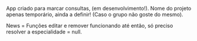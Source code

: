 App criado para marcar consultas, (em desenvolvimento!).
Nome do projeto apenas temporário, ainda a definir! (Caso o grupo não goste do mesmo).



News = Funções editar e remover funcionando até então, só preciso resolver
a especialidade = null.
